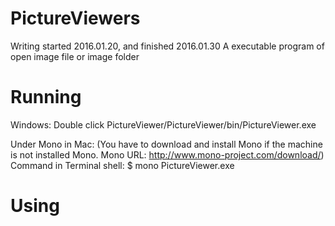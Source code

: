 # PictureViewers
Writing started 2016.01.20, and finished 2016.01.30
A executable program of open image file or image folder


# Running #

Windows:
Double click PictureViewer/PictureViewer/bin/PictureViewer.exe

Under Mono in Mac:
(You have to download and install Mono if the machine is not installed Mono.
Mono URL: http://www.mono-project.com/download/)
Command in Terminal shell: $ mono PictureViewer.exe


# Using #


